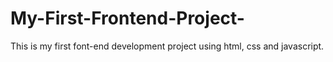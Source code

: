 # My-First-Frontend-Project-
This is my first font-end development project using html, css and javascript. 
